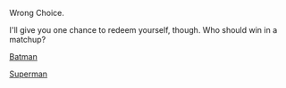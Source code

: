 Wrong Choice.

I'll give you one chance to redeem yourself, though.
Who should win in a matchup?

[Batman](english/batman/batman.md)

[Superman](english/superman/superman.md)
